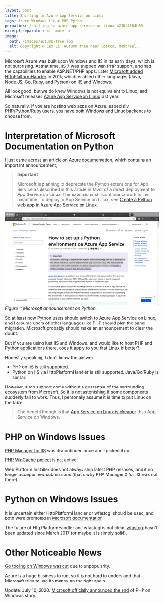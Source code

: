 ```yaml
---
layout: post
title: Shifting to Azure App Service on Linux
tags: Azure Windows Linux PHP Python
permalink: /shifting-to-azure-app-service-on-linux-b216f4584b03
excerpt_separator: <!--more-->
image:
  path: /images/autumn-tree.jpg
  alt: Copyright © Lex Li. Autumn tree near Costco, Montreal.
---
```


Microsoft Azure was built upon Windows and IIS in its early days, which is not surprising. At that time, IIS 7 was shipped with PHP support, and had the capabilities to enable ASP.NET/PHP apps. Later [Microsoft added HttpPlatformHandler](https://azure.microsoft.com/en-ca/blog/announcing-the-release-of-the-httpplatformhandler-module-for-iis-8/) in 2015, which enabled other languages (Java, Node.JS, Go, Ruby, and Python) on IIS and Windows.

All look good, but we do know Windows is not equivalent to Linux, and Microsoft released [Azure App Service on Linux](https://azure.microsoft.com/en-ca/blog/general-availability-of-app-service-on-linux-and-web-app-for-containers/) last year.

So naturally, if you are hosting web apps on Azure, especially PHP/Python/Ruby users, you have both Windows and Linux backends to choose from.
<!--more-->

# Interpretation of Microsoft Documentation on Python

I just came across [an article on Azure documentation](https://docs.microsoft.com/visualstudio/python/managing-python-on-azure-app-service?view=vs-2017), which contains an important announcement,

> **Important**
>
> Microsoft is planning to deprecate the Python extensions for App Service as described in this article in favor of a direct deployment to App Service on Linux. The extensions still continue to work in the meantime. To deploy to App Service on Linux, see [Create a Python web app in Azure App Service on Linux](https://docs.microsoft.com/azure/app-service/containers/quickstart-python).

![img-description](/images/python-announcement.png)
_Figure 1: Microsoft announcement on Python._

So at least now Python users should switch to Azure App Service on Linux, and I assume users of other languages like PHP should plan the same migration. Microsoft probably should make an announcement to clear the doubt.

But if you are using just IIS and Windows, and would like to host PHP and Python applications there, does it apply to you that Linux is better?

Honestly speaking, I don't know the answer.

* PHP on IIS is still supported.
* Python on IIS via HttpPlatformHandler is still supported. Java/Go/Ruby is similar.

However, such support come without a guarantee of the surrounding ecosystem from Microsoft. So it is not astonishing if some components suddenly fail to work. Thus, I personally assume it is time to put Linux on the table.

> One benefit though is that [App Service on Linux is cheaper](https://azure.microsoft.com/en-ca/pricing/details/app-service/linux/) than App Service on Windows.

# PHP on Windows Issues

[PHP Manager for IIS](https://docs.phpmanager.xyz/getting-started/history.html) was discontinued once and I picked it up.

[PHP WinCache project](https://forums.iis.net/t/1236165.aspx?PHP+7+2+and+future+of+WinCache) is not active.

Web Platform Installer does not always ship latest PHP releases, and it no longer accepts new submissions (that's why PHP Manager 2 for IIS was not there).

# Python on Windows Issues

It is uncertain either HttpPlatformHandler or wfastcgi should be used, and both were promoted in [Microsoft documentation](https://github.com/MicrosoftDocs/azure-docs/issues/7835).

The future of HttpPlatformHandler and wfastcgi is not clear. [wfastcgi](https://pypi.org/project/wfastcgi/#history) hasn't been updated since March 2017 (or maybe it is simply solid).

# Other Noticeable News

[Go tooling on Windows was cut](https://github.com/Azure/app-service-announcements/issues/45) due to unpopularity.

Azure is a huge business to run, so it is not hard to understand that Microsoft tries to use its money on the right spots.

Update: July 10, 2020. [Microsoft officially announced the end](https://news-web.php.net/php.internals/110907) of PHP on Windows story.
